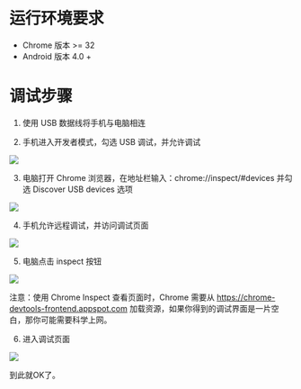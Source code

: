 # 运行环境要求
- Chrome 版本 >= 32
- Android 版本 4.0 +
# 调试步骤
1. 使用 USB 数据线将手机与电脑相连

2. 手机进入开发者模式，勾选 USB 调试，并允许调试

![](http://upload-images.jianshu.io/upload_images/5018455-ae5d7db19b635d68.png?imageMogr2/auto-orient/strip%7CimageView2/2/w/1240)

3. 电脑打开 Chrome 浏览器，在地址栏输入：chrome://inspect/#devices 并勾选 Discover USB devices 选项

![](http://upload-images.jianshu.io/upload_images/5018455-04f75d89c6821c74.png?imageMogr2/auto-orient/strip%7CimageView2/2/w/1240)

4. 手机允许远程调试，并访问调试页面

![](http://upload-images.jianshu.io/upload_images/5018455-71adcb454a1034a1.jpg?imageMogr2/auto-orient/strip%7CimageView2/2/w/1240)

5. 电脑点击 inspect 按钮

![](http://upload-images.jianshu.io/upload_images/5018455-e0c1f8d526b918c9.png?imageMogr2/auto-orient/strip%7CimageView2/2/w/1240)

注意：使用 Chrome Inspect 查看页面时，Chrome 需要从 https://chrome-devtools-frontend.appspot.com 加载资源，如果你得到的调试界面是一片空白，那你可能需要科学上网。

6. 进入调试页面

![](http://upload-images.jianshu.io/upload_images/5018455-33e8c3a9f91d5d39.png?imageMogr2/auto-orient/strip%7CimageView2/2/w/1240)

到此就OK了。